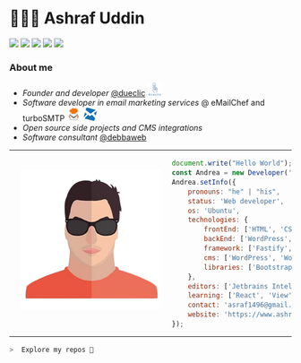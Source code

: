 # 👨‍💻️😎 **Ashraf Uddin**

[![](https://img.shields.io/badge/-Twitter-informational?style=for-the-badge&logo=twitter&logoColor=white&color=00aced)](https://twitter.com/debba_92)
[![](https://img.shields.io/badge/-Linkedin-informational?style=for-the-badge&logo=linkedin&logoColor=white&color=2867B2)](https://linkedin.com/in/andrea-debernardi)
[![](https://img.shields.io/badge/-Telegram-informational?style=for-the-badge&logo=telegram&logoColor=white&color=0088cc)](https://t.me/debba)
[![](https://img.shields.io/badge/-Dev-informational?style=for-the-badge&logo=devto&logoColor=white&color=000000)](https://dev.to/debba)
[![](https://img.shields.io/badge/-WordPress-informational?style=for-the-badge&logo=devto&logoColor=white&color=21759b)](https://profiles.wordpress.org/dueclic)

### About me

- *Founder and developer* [@dueclic](https://github.com/dueclic)  [![](https://raw.githubusercontent.com/debba/debba/main/assets/dueclic.png)](https://www.dueclic.com)
- *Software developer in email marketing services* @ eMailChef and turboSMTP [![](https://raw.githubusercontent.com/debba/debba/main/assets/emailchef.png)](https://www.emailchef.com)  [![](https://raw.githubusercontent.com/debba/debba/main/assets/turbosmtp.png)](https://www.serversmtp.com)
- *Open source side projects and CMS integrations*
- *Software consultant* [@debbaweb](https://www.ashrafbd.com)

---
<img align='left' style="padding:20px;vertical-align: middle;" src="https://raw.githubusercontent.com/debba/debba/main/assets/me.png" height="auto" width="250px">

```js
document.write("Hello World");
const Andrea = new Developer('Ashaf Uddin');
Andrea.setInfo({
    pronouns: "he" | "his",
    status: 'Web developer',
    os: 'Ubuntu',
    technologies: {
        frontEnd: ['HTML', 'CSS', 'SASS', 'Javascript', 'Webpack', 'Gulp'],
        backEnd: ['WordPress', 'PHP', 'Paython'],
        framework: ['Fastify', 'Slim', 'Laravel', 'Angular'],
        cms: ['WordPress', 'WooCommerce', 'PrestaShop', 'Magento', 'Shopify'],
        libraries: ['Bootstrap', 'React']
    },
    editors: ['Jetbrains IntelliJ', 'Vim'],
    learning: ['React', 'View'],
    contact: 'asraf1496@gmail.com',
    website: 'https://www.ashrafbd.com'
});
```

----

```zsh
>  Explore my repos 🚀
```
